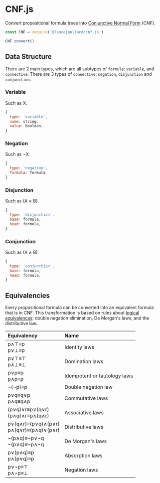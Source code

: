 
# CNF.js

Convert propositional formula trees into [Conjunctive Normal Form](https://en.wikipedia.org/wiki/Conjunctive_normal_form) (CNF).

```js
const CNF = require('@lancejpollard/cnf.js')

CNF.convert()
```

## Data Structure

There are 2 main types, which are all subtypes of `formula`: `variable`, and `connective`. There are 3 types of `connective`: `negation`, `disjunction` and `conjunction`.

### Variable

Such as X.

```js
{
  type: 'variable',
  name: string,
  value: boolean,
}
```

### Negation

Such as ¬X.

```js
{
  type: 'negation',
  formula: formula
}
```

### Disjunction

Such as (A ∨ B).

```js
{
  type: 'disjunction',
  base: formula,
  head: formula,
}
```

### Conjunction

Such as (A ∧ B).

```js
{
  type: 'conjunction',
  base: formula,
  head: formula,
}
```

## Equivalencies

Every propositional formula can be converted into an equivalent formula that is in CNF. This transformation is based on rules about [logical equivalences](https://en.wikipedia.org/wiki/Logical_equivalence): double negation elimination, De Morgan's laws, and the distributive law.

| Equivalency | Name |
|:---|:---|
| p∧⊤≡p<br/>p∨⊥≡p | Identity laws |
| p∨⊤≡⊤<br/>p∧⊥≡⊥ | Domination laws |
| p∨p≡p<br/>p∧p≡p | Idempotent or tautology laws |
| ¬(¬p)≡p | Double negation law |
| p∨q≡q∨p<br/>p∧q≡q∧p | Commutative laws |
| (p∨q)∨r≡p∨(q∨r)<br/>(p∧q)∧r≡p∧(q∧r) | Associative laws |
| p∨(q∧r)≡(p∨q)∧(p∨r)<br/>p∧(q∨r)≡(p∧q)∨(p∧r) | Distributive laws |
| ¬(p∧q)≡¬p∨¬q<br/>¬(p∨q)≡¬p∧¬q | De Morgan's laws |
| p∨(p∧q)≡p<br/>p∧(p∨q)≡p | Absorption laws |
| p∨¬p≡⊤<br/>p∧¬p≡⊥ | Negation laws |
